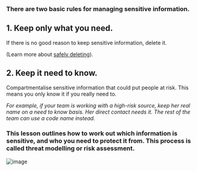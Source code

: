 [Title]: # (Keep what you need)
[Order]: # (0)

### There are two basic rules for managing sensitive information. 

## 1. Keep only what you need.

If there is no good reason to keep sensitive information, delete it. 

(Learn more about [safely deleting](umbrella://lesson/safely-deleting)).

## 2. Keep it need to know.

Compartmentalise sensitive information that could put people at risk. This means you only know it if you really need to. 

*For example, if your team is working with a high-risk source, keep her real name on a need to know basis. Her direct contact needs it. The rest of the team can use a code name instead.*

### This lesson outlines how to work out which information is sensitive, and who you need to protect it from. This process is called threat modelling or risk assessment.   

![image](managing_information1.png)
